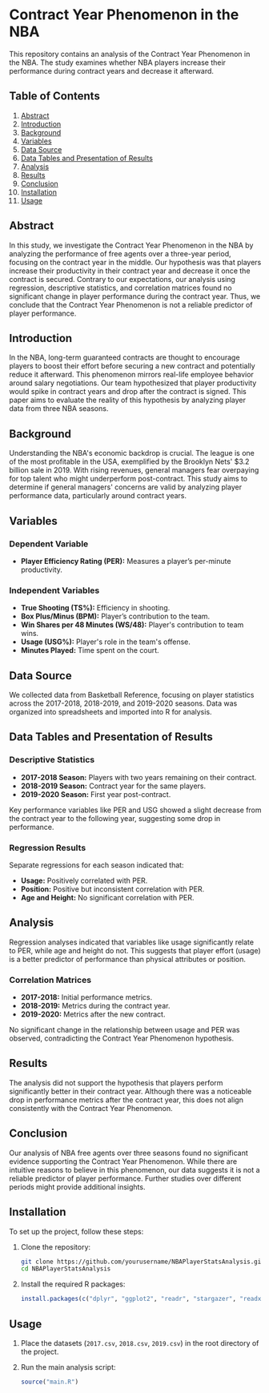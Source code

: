 # Contract Year Phenomenon in the NBA

This repository contains an analysis of the Contract Year Phenomenon in the NBA. The study examines whether NBA players increase their performance during contract years and decrease it afterward.

## Table of Contents

1. [Abstract](#abstract)
2. [Introduction](#introduction)
3. [Background](#background)
4. [Variables](#variables)
5. [Data Source](#data-source)
6. [Data Tables and Presentation of Results](#data-tables-and-presentation-of-results)
7. [Analysis](#analysis)
8. [Results](#results)
9. [Conclusion](#conclusion)
10. [Installation](#installation)
11. [Usage](#usage)

## Abstract

In this study, we investigate the Contract Year Phenomenon in the NBA by analyzing the performance of free agents over a three-year period, focusing on the contract year in the middle. Our hypothesis was that players increase their productivity in their contract year and decrease it once the contract is secured. Contrary to our expectations, our analysis using regression, descriptive statistics, and correlation matrices found no significant change in player performance during the contract year. Thus, we conclude that the Contract Year Phenomenon is not a reliable predictor of player performance.

## Introduction

In the NBA, long-term guaranteed contracts are thought to encourage players to boost their effort before securing a new contract and potentially reduce it afterward. This phenomenon mirrors real-life employee behavior around salary negotiations. Our team hypothesized that player productivity would spike in contract years and drop after the contract is signed. This paper aims to evaluate the reality of this hypothesis by analyzing player data from three NBA seasons.

## Background

Understanding the NBA's economic backdrop is crucial. The league is one of the most profitable in the USA, exemplified by the Brooklyn Nets' $3.2 billion sale in 2019. With rising revenues, general managers fear overpaying for top talent who might underperform post-contract. This study aims to determine if general managers' concerns are valid by analyzing player performance data, particularly around contract years.

## Variables

### Dependent Variable
- **Player Efficiency Rating (PER):** Measures a player’s per-minute productivity.

### Independent Variables
- **True Shooting (TS%):** Efficiency in shooting.
- **Box Plus/Minus (BPM):** Player’s contribution to the team.
- **Win Shares per 48 Minutes (WS/48):** Player's contribution to team wins.
- **Usage (USG%):** Player's role in the team's offense.
- **Minutes Played:** Time spent on the court.

## Data Source

We collected data from Basketball Reference, focusing on player statistics across the 2017-2018, 2018-2019, and 2019-2020 seasons. Data was organized into spreadsheets and imported into R for analysis.

## Data Tables and Presentation of Results

### Descriptive Statistics

- **2017-2018 Season:** Players with two years remaining on their contract.
- **2018-2019 Season:** Contract year for the same players.
- **2019-2020 Season:** First year post-contract.

Key performance variables like PER and USG showed a slight decrease from the contract year to the following year, suggesting some drop in performance.

### Regression Results

Separate regressions for each season indicated that:
- **Usage:** Positively correlated with PER.
- **Position:** Positive but inconsistent correlation with PER.
- **Age and Height:** No significant correlation with PER.

## Analysis

Regression analyses indicated that variables like usage significantly relate to PER, while age and height do not. This suggests that player effort (usage) is a better predictor of performance than physical attributes or position.

### Correlation Matrices

- **2017-2018:** Initial performance metrics.
- **2018-2019:** Metrics during the contract year.
- **2019-2020:** Metrics after the new contract.

No significant change in the relationship between usage and PER was observed, contradicting the Contract Year Phenomenon hypothesis.

## Results

The analysis did not support the hypothesis that players perform significantly better in their contract year. Although there was a noticeable drop in performance metrics after the contract year, this does not align consistently with the Contract Year Phenomenon.

## Conclusion

Our analysis of NBA free agents over three seasons found no significant evidence supporting the Contract Year Phenomenon. While there are intuitive reasons to believe in this phenomenon, our data suggests it is not a reliable predictor of player performance. Further studies over different periods might provide additional insights.

## Installation

To set up the project, follow these steps:

1. Clone the repository:
    ```bash
    git clone https://github.com/yourusername/NBAPlayerStatsAnalysis.git
    cd NBAPlayerStatsAnalysis
    ```

2. Install the required R packages:
    ```R
    install.packages(c("dplyr", "ggplot2", "readr", "stargazer", "readxl"))
    ```

## Usage

1. Place the datasets (`2017.csv`, `2018.csv`, `2019.csv`) in the root directory of the project.

2. Run the main analysis script:
    ```R
    source("main.R")
    ```
